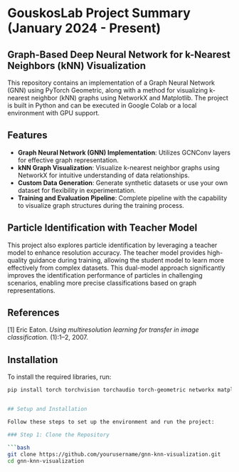 # GouskosLab Project Summary (January 2024 - Present)

## Graph-Based Deep Neural Network for k-Nearest Neighbors (kNN) Visualization

This repository contains an implementation of a Graph Neural Network (GNN) using PyTorch Geometric, along with a method for visualizing k-nearest neighbor (kNN) graphs using NetworkX and Matplotlib. The project is built in Python and can be executed in Google Colab or a local environment with GPU support.

## Features
- **Graph Neural Network (GNN) Implementation**: Utilizes GCNConv layers for effective graph representation.
- **kNN Graph Visualization**: Visualize k-nearest neighbor graphs using NetworkX for intuitive understanding of data relationships.
- **Custom Data Generation**: Generate synthetic datasets or use your own dataset for flexibility in experimentation.
- **Training and Evaluation Pipeline**: Complete pipeline with the capability to visualize graph structures during the training process.

## Particle Identification with Teacher Model

This project also explores particle identification by leveraging a teacher model to enhance resolution accuracy. The teacher model provides high-quality guidance during training, allowing the student model to learn more effectively from complex datasets. This dual-model approach significantly improves the identification performance of particles in challenging scenarios, enabling more precise classifications based on graph representations.

## References

[1]  Eric Eaton. *Using multiresolution learning for transfer in image classification.* (1):1–2, 2007.


## Installation

To install the required libraries, run:

```bash
pip install torch torchvision torchaudio torch-geometric networkx matplotlib


## Setup and Installation

Follow these steps to set up the environment and run the project:

### Step 1: Clone the Repository

```bash
git clone https://github.com/yourusername/gnn-knn-visualization.git
cd gnn-knn-visualization


